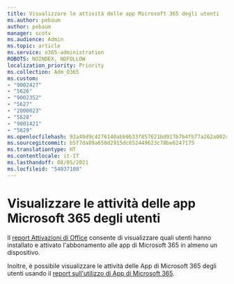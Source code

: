 ```yaml
---
title: Visualizzare le attività delle app Microsoft 365 degli utenti
ms.author: pebaum
author: pebaum
manager: scotv
ms.audience: Admin
ms.topic: article
ms.service: o365-administration
ROBOTS: NOINDEX, NOFOLLOW
localization_priority: Priority
ms.collection: Adm_O365
ms.custom:
- "9002427"
- "5626"
- "9002352"
- "5627"
- "2000023"
- "5628"
- "9001421"
- "5629"
ms.openlocfilehash: 93a49d9c4276140abb9b33f857621bd917b7b4fb77a262a002ce96a6e6124fb7
ms.sourcegitcommit: b5f7da89a650d2915dc652449623c78be6247175
ms.translationtype: HT
ms.contentlocale: it-IT
ms.lasthandoff: 08/05/2021
ms.locfileid: "54037108"
---
```

# <a name="view-your-users-microsoft-365-apps-activity"></a>Visualizzare le attività delle app Microsoft 365 degli utenti

Il [report Attivazioni di Office](https://docs.microsoft.com/microsoft-365/admin/activity-reports/microsoft-office-activations?view=o365-worldwide) consente di visualizzare quali utenti hanno installato e attivato l'abbonamento alle app di Microsoft 365 in almeno un dispositivo.

Inoltre, è possibile visualizzare le attività delle App di Microsoft 365 degli utenti usando il [report sull'utilizzo di App di Microsoft 365](https://docs.microsoft.com/microsoft-365/admin/activity-reports/microsoft365-apps-usage?view=o365-worldwide).
